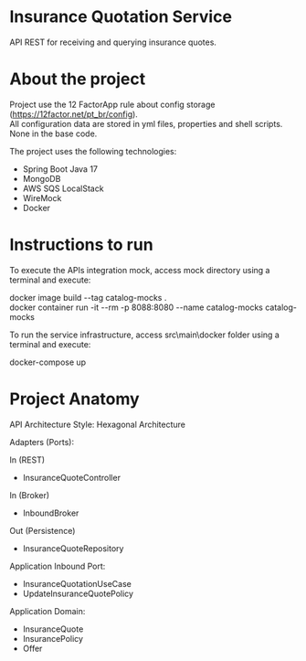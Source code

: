 # Insurance Quotation Service
API REST for receiving and querying insurance quotes.  

# About the project

Project use the 12 FactorApp rule about config storage (https://12factor.net/pt_br/config).  
All configuration data are stored in yml files, properties and shell scripts. None in the base code.  

The project uses the following technologies:  
- Spring Boot Java 17
- MongoDB
- AWS SQS LocalStack
- WireMock
- Docker

# Instructions to run
To execute the APIs integration mock, access mock directory using a terminal and execute:  

docker image build --tag catalog-mocks .  
docker container run -it --rm -p 8088:8080 --name catalog-mocks catalog-mocks

To run the service infrastructure, access src\main\docker folder using a terminal and execute:  

docker-compose up

# Project Anatomy

API Architecture Style: Hexagonal Architecture

Adapters (Ports):

In (REST)
- InsuranceQuoteController

In (Broker)
- InboundBroker

Out (Persistence)
- InsuranceQuoteRepository

Application Inbound Port:
- InsuranceQuotationUseCase
- UpdateInsuranceQuotePolicy

Application Domain:
- InsuranceQuote
- InsurancePolicy
- Offer


